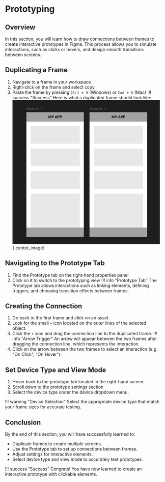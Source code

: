 # Prototyping

## Overview
In this section, you will learn how to draw connections between frames to create interactive prototypes in Figma. This process allows you to simulate interactions, such as clicks or hovers, and design smooth transitions between screens.

## Duplicating a Frame
1. Navigate to a frame in your workspace
2. Right-click on the frame and select copy
3. Paste the frame by pressing `Ctrl + V` (Windows) or `Cmd + V` (Mac)
!!! success "Success"
    Here is what a duplicated frame should look like:
    ![Duplicate Frame](./images/duplicateframe.png "Duplicate Frame"){.center_image}

## Navigating to the Prototype Tab
1. Find the Prototype tab on the right-hand properties panel
2. Click on it to switch to the prototyping view
!!! info "Prototype Tab"
    The Prototype tab allows interactions such as linking elements, defining triggers, and choosing transition effects between frames.

## Creating the Connection
1. Go back to the first frame and click on an asset.
2. Look for the small `+` icon located on the outer lines of the selected object.
3. Click the `+` icon and drag the connection line to the duplicated frame.
!!! info "Arrow Trigger"
    An arrow will appear between the two frames after dragging the connection line, which represents the interaction.
4. Click on the arrow between the two frames to select an interaction (e.g. "On Click", "On Hover").

## Set Device Type and View Mode
1. Hover back to the prototype tab located in the right-hand screen.
2. Scroll down to the prototype settings section.
3. Select the device type under the device dropdown menu.

!!! warning "Device Selection"
    Select the appropriate device type that match your frame sizes for accurate testing.


## Conclusion
By the end of this section, you will have successfully learned to:
- Duplicate frames to create multiple screens.
- Use the Prototype tab to set up connections between frames.
- Adjust settings for interactive elements.
- Select device type and view mode to accurately test prototypes.

!!! success "Success"
    Congrats! You have now learned to create an interactive prototype with clickable elements.
